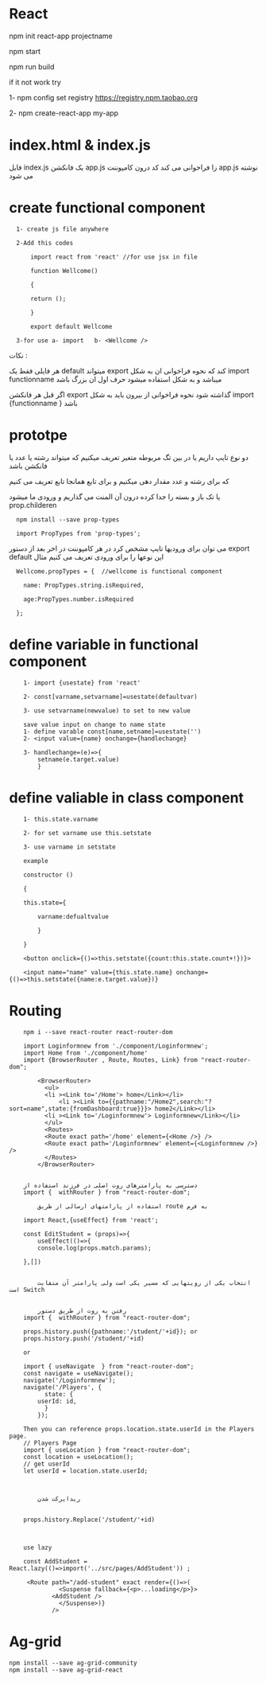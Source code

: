# React

npm init react-app projectname

npm start

npm run build

if it not work try

  1- npm config set registry https://registry.npm.taobao.org
  
  2- npm create-react-app my-app
  
 # index.html & index.js
 
 فایل index.js یک فانکشن app.js زا فراخوانی می کند کد درون کامپوننت app.js نوشته می شود
    
 # create functional component

      1- create js file anywhere
 
      2-Add this codes
      
          import react from 'react' //for use jsx in file
          
          function Wellcome()
          
          {
          
          return ();
          
          }
          
          export default Wellcome
          
      3-for use a- import   b- <Wellcome />
          
  
  نکات :
  
  هر فایلی فقط یک default میتواند export کند که نحوه فراخوانی ان به شکل import functionname میباشد و به شکل <Wellcome /> استفاده میشود حرف اول ان بزرگ باشد
      
  اگر قبل هر فانکشن export گذاشته شود نحوه فراخوانی از بیرون باید به شکل import {functionname } باشد

 # prototpe
 
 دو نوع تایپ داریم یا در بین تگ مربوطه متغیر تعریف میکنیم که میتواند رشته یا عدد یا فانکشن باشد 
 
  که برای رشته و عدد مقدار دهی میکنیم و برای تابع همانجا تابع تعریف می کنیم   <Wellcome name='asad' age={25} />
 
 یا تک باز و بسته را جدا کرده درون آن المنت می گذاریم و ورودی ما میشود prop.childeren

      npm install --save prop-types    
      
      import PropTypes from 'prop-types';
      
  می توان برای ورودیها تایپ مشخص کرد در هر کامپوننت در اخر بعد از دستور export default این نوعها را برای ورودی تعریف می کنیم مثال
      
      Wellcome.propTypes = {  //wellcome is functional component
      
        name: PropTypes.string.isRequired,
        
        age:PropTypes.number.isRequired
        
      };
      
# define variable in functional component

		1- import {usestate} from 'react'

		2- const[varname,setvarname]=usestate(defaultvar)

		3- use setvarname(newvalue) to set to new value

		save value input on change to name state
		1- define varable const[name,setname]=usestate('')
		2- <input value={name} onchange={handlechange}

		3- handlechange=(e)=>{
			setname(e.target.value)
			}
			
			
			
# define valiable in class component			
			
		1- this.state.varname

		2- for set varname use this.setstate

		3- use varname in setstate

		example

		constructor ()	

		{

		this.state={

			varname:defualtvalue
			
			}
			
		}

		<button onclick={()=>this.setstate({count:this.state.count+!})}>

		<input name="name" value={this.state.name} onchange={()=>this.setstate({name:e.target.value})}
	      
# Routing	

		npm i --save react-router react-router-dom

		import Loginformnew from './component/Loginformnew';
		import Home from './component/home'
		import {BrowserRouter , Route, Routes, Link} from "react-router-dom";

		    <BrowserRouter>
		      <ul>
			  <li ><Link to='/Home'> home</Link></li>
				  <li ><Link to={{pathname:"/Home2",search:"?sort=name",state:{fromDashboard:true}}}> home2</Link></li>
			  <li ><Link to='/Loginformnew'> Loginformnew</Link></li>
		      </ul>
		      <Routes>
			  <Route exact path='/home' element={<Home />} />
			  <Route exact path='/Loginformnew' element={<Loginformnew />} />
		      </Routes>    
		    </BrowserRouter>


		دسترسی به پارامترهای روت اصلی در فرزند استفاده از
		import {  withRouter } from "react-router-dom";

			استفاده از پارامتهای ارسالی از طریق route به فرم

		import React,{useEffect} from 'react';

		const EditStudent = (props)=>{
		    useEffect(()=>{
			console.log(props.match.params);

		},[])


			انتخاب یکی از رویتهایی که مسیر یکی است ولی پارامتر آن متفابت است Switch


			رفتن به روت از طریق دستور
		import {  withRouter } from "react-router-dom";

		props.history.push({pathname:'/student/'+id}); or
		props.history.push('/student/'+id)
		
		or
		
		import { useNavigate  } from "react-router-dom";
		const navigate = useNavigate();
		navigate('/Loginformnew');
		navigate('/Players', {
		      state: {
			userId: id,
		      }
		    });
		    
		Then you can reference props.location.state.userId in the Players page.
		// Players Page
		import { useLocation } from "react-router-dom";
		const location = useLocation();
		// get userId
		let userId = location.state.userId;



			ریدایرکت شدن


		props.history.Replace('/student/'+id)

	

		use lazy

		const AddStudent = React.lazy(()=>import('../src/pages/AddStudent')) ;

		 <Route path="/add-student" exact render={()=>(
			      <Suspense fallback={<p>...loading</p>}>
				<AddStudent />
			      </Suspense>)} 
			    />

# Ag-grid

	npm install --save ag-grid-community
	npm install --save ag-grid-react

